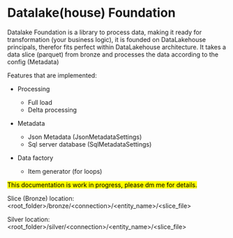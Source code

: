 # Datalake(house) Foundation

Datalake Foundation is a library to process data, making it ready for transformation (your business logic), it is founded on DataLakehouse principals, therefor fits perfect within DataLakehouse architecture. 
It takes a data slice (parquet) from bronze and processes the data according to the config (Metadata)

Features that are implemented:
- Processing
  - Full load
  - Delta processing

- Metadata
  - Json Metadata (JsonMetadataSettings)
  - Sql server database (SqlMetadataSettings)
 
- Data factory
  - Item generator (for loops)

<mark>This documentation is work in progress, please dm me for details.</mark>

Slice (Bronze) location:<br>
<root_folder>/bronze/\<connection>/\<entity_name>/<slice_file>

Silver location:<br>
<root_folder>/silver/\<connection>/\<entity_name>/<slice_file>

